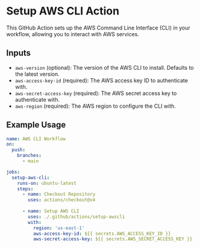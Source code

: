 # Setup AWS CLI Action

This GitHub Action sets up the AWS Command Line Interface (CLI) in your workflow, allowing you to interact with AWS services.

## Inputs

- `aws-version` (optional): The version of the AWS CLI to install. Defaults to the latest version.
- `aws-access-key-id` (required): The AWS access key ID to authenticate with.
- `aws-secret-access-key` (required): The AWS secret access key to authenticate with.
- `aws-region` (required): The AWS region to configure the CLI with.

## Example Usage

```yaml
name: AWS CLI Workflow
on:
  push:
    branches:
      - main

jobs:
  setup-aws-cli:
    runs-on: ubuntu-latest
    steps:
      - name: Checkout Repository
        uses: actions/checkout@v4
      
      - name: Setup AWS CLI
        uses: ./.github/actions/setup-awscli
        with:
          region: 'us-east-1'
          aws-access-key-id: ${{ secrets.AWS_ACCESS_KEY_ID }}
          aws-secret-access-key: ${{ secrets.AWS_SECRET_ACCESS_KEY }}
          
```
